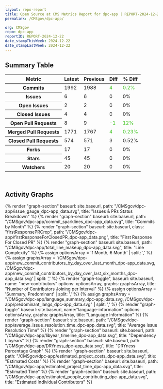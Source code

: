 ```yaml
---
layout: repo-report
title: Open Source at CMS Metrics Report for dpc-app | REPORT-2024-12-22
permalink: /CMSgov/dpc-app/

org: CMSgov
repo: dpc-app
reportID: REPORT-2024-12-22
date_stampThisWeek: 2024-12-22
date_stampLastWeek: 2024-12-22
---
```

<div class="summary-table">
  <table class="usa-table usa-table--borderless">
    <h2> Summary Table </h2>
    <thead>
      <tr>
        <th scope="col">Metric</th>
        <th scope="col">Latest</th>
        <th scope="col">Previous</th>
        <th scope="col">Diff</th>
        <th scope="col">% Diff</th>
      </tr>
    </thead>
    <tbody>
      <tr>
        <th scope="row">Commits</th>
        <td>1992</td>
        <td>1988</td>
        <td style="color: #45c527" >4</td>
        <td style="color: #45c527" >0.2%</td>
      </tr>
      <tr>
        <th scope="row">Issues</th>
        <td>6</td>
        <td>6</td>
        <td style="" >0</td>
        <td style="" >0%</td>
      </tr>
      <tr>
        <th scope="row">Open Issues</th>
        <td>2</td>
        <td>2</td>
        <td style="" >0</td>
        <td style="" >0%</td>
      </tr>
      <tr>
        <th scope="row">Closed Issues</th>
        <td>4</td>
        <td>4</td>
        <td style="" >0</td>
        <td style="" >0%</td>
      </tr>
      <tr>
        <th scope="row">Open Pull Requests</th>
        <td>8</td>
        <td>9</td>
        <td style="color: #45c527" >-1</td>
        <td style="color: #45c527" >12%</td>
      </tr>
      <tr>
        <th scope="row">Merged Pull Requests</th>
        <td>1771</td>
        <td>1767</td>
        <td style="color: #45c527" >4</td>
        <td style="color: #45c527" >0.23%</td>
      </tr>
      <tr>
        <th scope="row">Closed Pull Requests</th>
        <td>574</td>
        <td>571</td>
        <td style="" >3</td>
        <td style="" >0.52%</td>
      </tr>
      <tr>
        <th scope="row">Forks</th>
        <td>17</td>
        <td>17</td>
        <td style="" >0</td>
        <td style="" >0%</td>
      </tr>
      <tr>
        <th scope="row">Stars</th>
        <td>45</td>
        <td>45</td>
        <td style="" >0</td>
        <td style="" >0%</td>
      </tr>
      <tr>
        <th scope="row">Watchers</th>
        <td>20</td>
        <td>20</td>
        <td style="" >0</td>
        <td style="" >0%</td>
      </tr>
    </tbody>
  </table>
</div>
<div class="graph-container">
  <br>
  <h2>Activity Graphs</h2>
  <div class="all-graphs">
    <!--- Issues/PRs Status Breakdown Graph -->
    {% render "graph-section"  baseurl: site.baseurl, path: "/CMSgov/dpc-app/issue_gauge_dpc-app_data.svg", title: "Issues & PRs Status Breakdown" %}
    <!--- Contributor Activity Line Graph -->
    {% render "graph-section" baseurl: site.baseurl, path: "/CMSgov/dpc-app/commit_sparklines_dpc-app_data.svg", title: "Commits by Month" %}
    <!--- First Response For Closed PR Scatterplot -->
    {% render "graph-section" baseurl: site.baseurl, class: "firstResponsePRCrop", path: "/CMSgov/dpc-app/firstResponseForClosedPR_dpc-app_data.png", title: "First Response For Closed PR" %}
    <!--- Line Complexity Graphs -->
    {% render "graph-section" baseurl: site.baseurl, path: "/CMSgov/dpc-app/total_line_makeup_dpc-app_data.svg", title: "Line Complexity" %}
    <!--- New Commit Contributors by Day over Last Month and Last 6 Months -->
      {% assign optionsArray = '1 Month, 6 Month' | split: ',' %}
      {% assign graphsArray = '/CMSgov/dpc-app/new_commit_contributors_by_day_over_last_month_dpc-app_data.svg, /CMSgov/dpc-app/new_commit_contributors_by_day_over_last_six_months_dpc-app_data.svg' | split: ',' %}
      {% render "graph-toggle", baseurl: site.baseurl, name: "new-contributors" options: optionsArray, graphs: graphsArray, title: "Number of Contributors Joining per Interval" %}
    <!-- Languages Graphs - Summary + Predominant -->
    {% assign optionsArray = 'Summary, Predominant' | split: ',' %}
    {% assign graphsArray = "/CMSgov/dpc-app/language_summary_dpc-app_data.svg, /CMSgov/dpc-app/predominant_langs_dpc-app_data.svg" | split: ',' %}
    {% render "graph-toggle" baseurl: site.baseurl, name:"language-information" options: optionsArray, graphs: graphsArray, title: "Language Information" %}
    <!-- Average Issue Resolution Time -->
    {% render "graph-section" baseurl: site.baseurl, path: "/CMSgov/dpc-app/average_issue_resolution_time_dpc-app_data.svg", title: "Average Issue Resolution Time" %}
    <!-- Libyear Timeline Graph -->
    {% render "graph-section" baseurl: site.baseurl, path: "/CMSgov/dpc-app/libyear_timeline_dpc-app_data.svg", title: "Dependency Libyears" %}
    <!-- DRYness Percentages Graph -->
    {% render "graph-section" baseurl: site.baseurl, path: "/CMSgov/dpc-app/DRYness_dpc-app_data.svg", title: "DRYness Percentage Graph" %}
    <!-- Cost Estimate Chart -->
    {% render "graph-section" baseurl: site.baseurl, path: "/CMSgov/dpc-app/estimated_project_costs_dpc-app_data.svg", title: "Estimated Costs" %}
     <!-- Time Estimate Chart -->
    {% render "graph-section" baseurl: site.baseurl, path: "/CMSgov/dpc-app/estimated_project_time_dpc-app_data.svg", title: "Estimated Time" %}
    <!-- Contributor Estimate Chart -->
    {% render "graph-section" baseurl: site.baseurl, path: "/CMSgov/dpc-app/estimated_people_contributing_dpc-app_data.svg", title: "Estimated Individual Contributors" %}
</div>